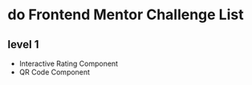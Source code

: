 # do Frontend Mentor Challenge List

## level 1

- Interactive Rating Component
- QR Code Component
